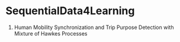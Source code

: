 # SequentialData4Learning
1. Human Mobility Synchronization and Trip Purpose Detection with Mixture of Hawkes Processes
